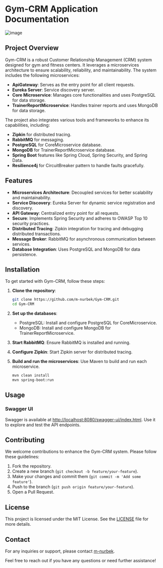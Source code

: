 # Gym-CRM Application Documentation

![image](https://github.com/user-attachments/assets/750de130-66a0-45f5-8006-f7888fc45e2d)

## Project Overview
Gym-CRM is a robust Customer Relationship Management (CRM) system designed for gym and fitness centers. It leverages a microservices architecture to ensure scalability, reliability, and maintainability. The system includes the following microservices:
- **ApiGateway**: Serves as the entry point for all client requests.
- **Eureka Server**: Service discovery server.
- **Core Microservice**: Manages core functionalities and uses PostgreSQL for data storage.
- **TrainerReportMicroservice**: Handles trainer reports and uses MongoDB for data storage.

The project also integrates various tools and frameworks to enhance its capabilities, including:
- **Zipkin** for distributed tracing.
- **RabbitMQ** for messaging.
- **PostgreSQL** for CoreMicroservice database.
- **MongoDB** for TrainerReportMicroservice database.
- **Spring Boot** features like Spring Cloud, Spring Security, and Spring Data.
- **Resilience4j** for CircuitBreaker pattern to handle faults gracefully.

## Features
- **Microservices Architecture**: Decoupled services for better scalability and maintainability.
- **Service Discovery**: Eureka Server for dynamic service registration and discovery.
- **API Gateway**: Centralized entry point for all requests.
- **Secure**: Implements Spring Security and adheres to OWASP Top 10 security practices.
- **Distributed Tracing**: Zipkin integration for tracing and debugging distributed transactions.
- **Message Broker**: RabbitMQ for asynchronous communication between services.
- **Database Integration**: Uses PostgreSQL and MongoDB for data persistence.

## Installation
To get started with Gym-CRM, follow these steps:

1. **Clone the repository**:
   ```bash
   git clone https://github.com/m-nurbek/Gym-CRM.git
   cd Gym-CRM
   ```

2. **Set up the databases**:
   - PostgreSQL: Install and configure PostgreSQL for CoreMicroservice.
   - MongoDB: Install and configure MongoDB for TrainerReportMicroservice.

3. **Start RabbitMQ**:
   Ensure RabbitMQ is installed and running.

4. **Configure Zipkin**:
   Start Zipkin server for distributed tracing.

5. **Build and run the microservices**:
   Use Maven to build and run each microservice.
   ```bash
   mvn clean install
   mvn spring-boot:run
   ```

## Usage
### Swagger UI
Swagger is available at [http://localhost:8080/swagger-ui/index.html](http://localhost:8080/swagger-ui/index.html). Use it to explore and test the API endpoints.

## Contributing
We welcome contributions to enhance the Gym-CRM system. Please follow these guidelines:

1. Fork the repository.
2. Create a new branch (`git checkout -b feature/your-feature`).
3. Make your changes and commit them (`git commit -m 'Add some feature'`).
4. Push to the branch (`git push origin feature/your-feature`).
5. Open a Pull Request.

## License
This project is licensed under the MIT License. See the [LICENSE](LICENSE) file for more details.

## Contact
For any inquiries or support, please contact [m-nurbek](https://github.com/m-nurbek).

Feel free to reach out if you have any questions or need further assistance!
